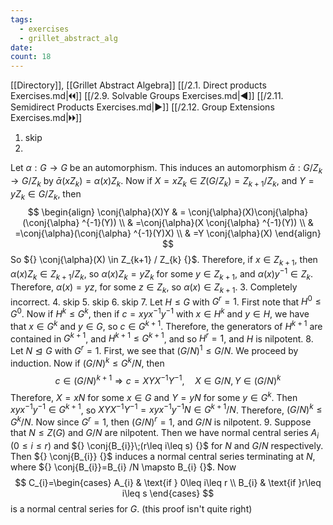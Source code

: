 ```yaml
---
tags:
  - exercises
  - grillet_abstract_alg
date:
count: 18
---
```

[[Directory]], [[Grillet Abstract Algebra]]
[[/2.1. Direct products Exercises.md|🞀🞀]] [[/2.9. Solvable Groups Exercises.md|◀]] [[/2.11. Semidirect Products Exercises.md|▶]] [[/2.12. Group Extensions Exercises.md|🞂🞂]]
1. skip
2.  
Let ${} \alpha:G\to{}G {}$ be an automorphism. This induces an automorphism ${} \bar{\alpha}:G /Z_{k}\to{}G /Z_{k} {}$ by ${} \bar{\alpha}(xZ_{k})=\alpha(x) Z_{k} {}$. Now if ${} X=xZ_{k} \in Z(G / Z_{k})=Z_{k+1} / Z_{k} {}$, and ${} Y=yZ_{k} \in  G/Z_{k} {}$, then 
$$
\begin{align}
 \conj{\alpha}(X)Y & =  \conj{\alpha}(X)\conj{\alpha}(\conj{\alpha} ^{-1}(Y))  \\
 & =\conj{\alpha}(X \conj{\alpha} ^{-1}(Y))  \\
 & =\conj{\alpha}(\conj{\alpha} ^{-1}(Y)X) \\
 & =Y \conj{\alpha}(X)
 \end{align}
$$
So ${} \conj{\alpha}(X) \in  Z_{k+1} / Z_{k} {}$. Therefore, if ${} x \in Z_{k+1} {}$, then ${} \alpha(x)Z_{k} \in Z_{k+1} / Z_{k} {}$, so ${} \alpha(x)Z_{k}=yZ_{k} {}$ for some ${} y \in Z_{k+1} {}$, and ${} \alpha(x)y^{-1} \in Z_{k} {}$. Therefore, ${} \alpha(x)=yz {}$, for some ${} z \in Z_{k} {}$, so ${} \alpha(x) \in Z_{k+1} {}$. 
3. Completely incorrect. 
4. skip
5. skip
6. skip
7. 
Let ${} H\leq G$ with ${} G^{r}=1 {}$. First note that ${} H^{0}\leq G^{0} {}$. Now if ${} H^{k}\leq G^{k} {}$, then if ${} c=xyx^{-1}y^{-1} {}$ with ${} x \in H^{k} {}$ and ${} y \in H {}$, we have that ${} x \in G^{k} {}$ and ${} y \in G {}$, so ${} c \in G^{k+1} {}$. Therefore, the generators of ${} H^{k+1} {}$ are contained in ${} G^{k+1} {}$, and ${} H^{k+1}\leq G^{k+1} {}$, and so ${} H^{r}=1 {}$, and $H$ is nilpotent.
8. 
Let $N\trianglelefteq G$ with ${} G^{r}=1 {}$. First, we see that ${} ( G /N )^{1}\leq G /N {}$. We proceed by induction. Now if ${} ( G /N )^{k} \leq G^{k} /N {}$, then 
$$
c \in (G /N)^{k+1}\Rightarrow c=XYX^{-1}Y^{-1},\quad X \in G / N,\, Y \in ( G/N )^{k}
$$
Therefore, ${} X=xN {}$ for some ${} x \in G {}$ and ${} Y=yN {}$ for some ${} y \in G^{k} {}$. Then ${} xyx^{-1}y^{-1} \in G^{k+1} {}$, so ${} XYX^{-1}Y^{-1}=xyx^{-1}y^{-1}N \in G^{k+1} / N {}$. Therefore, ${} (G /N)^{k}\leq G^{k} /N {}$. Now since ${} G^{r}=1 {}$, then ${} ( G /N )^{r}=1 {}$, and ${} G /N {}$ is nilpotent.
9. 
Suppose that ${} N \leq Z(G) {}$ and $G /N$ are nilpotent. Then we have normal central series ${} A_{i}\;(0\leq i\leq r) {}$ and ${} \conj{B_{i}}\;(r\leq i\leq s) {}$ for ${} N {}$ and ${} G /N {}$ respectively. Then ${} \conj{B_{i}} {}$ induces a normal central series terminating at $N {}$, where ${} \conj{B_{i}}=B_{i} /N \mapsto B_{i} {}$. Now
$$
C_{i}=\begin{cases}
A_{i} & \text{if } 0\leq i\leq r \\
B_{i} & \text{if }r\leq i\leq s
\end{cases}
$$
is a normal central series for $G$. (this proof isn't quite right)